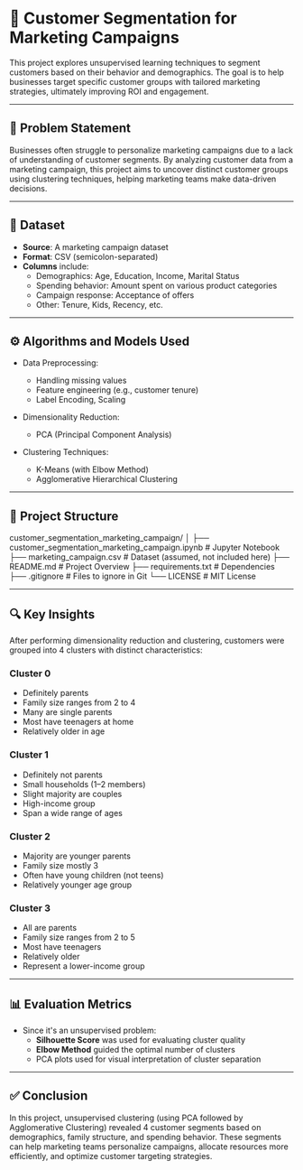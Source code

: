 # 🧠 Customer Segmentation for Marketing Campaigns

This project explores unsupervised learning techniques to segment customers based on their behavior and demographics. The goal is to help businesses target specific customer groups with tailored marketing strategies, ultimately improving ROI and engagement.

---

## 🎯 Problem Statement

Businesses often struggle to personalize marketing campaigns due to a lack of understanding of customer segments. By analyzing customer data from a marketing campaign, this project aims to uncover distinct customer groups using clustering techniques, helping marketing teams make data-driven decisions.

---

## 📂 Dataset

- **Source**: A marketing campaign dataset
- **Format**: CSV (semicolon-separated)
- **Columns** include:
  - Demographics: Age, Education, Income, Marital Status
  - Spending behavior: Amount spent on various product categories
  - Campaign response: Acceptance of offers
  - Other: Tenure, Kids, Recency, etc.

---

## ⚙️ Algorithms and Models Used

- Data Preprocessing:
  - Handling missing values
  - Feature engineering (e.g., customer tenure)
  - Label Encoding, Scaling

- Dimensionality Reduction:
  - PCA (Principal Component Analysis)

- Clustering Techniques:
  - K-Means (with Elbow Method)
  - Agglomerative Hierarchical Clustering

---

## 📁 Project Structure
customer_segmentation_marketing_campaign/
│
├── customer_segmentation_marketing_campaign.ipynb # Jupyter Notebook
├── marketing_campaign.csv # Dataset (assumed, not included here)
├── README.md # Project Overview
├── requirements.txt # Dependencies
├── .gitignore # Files to ignore in Git
└── LICENSE # MIT License


---

## 🔍 Key Insights

After performing dimensionality reduction and clustering, customers were grouped into 4 clusters with distinct characteristics:

### Cluster 0
- Definitely parents
- Family size ranges from 2 to 4
- Many are single parents
- Most have teenagers at home
- Relatively older in age

### Cluster 1
- Definitely not parents
- Small households (1–2 members)
- Slight majority are couples
- High-income group
- Span a wide range of ages

### Cluster 2
- Majority are younger parents
- Family size mostly 3
- Often have young children (not teens)
- Relatively younger age group

### Cluster 3
- All are parents
- Family size ranges from 2 to 5
- Most have teenagers
- Relatively older
- Represent a lower-income group

---

## 📊 Evaluation Metrics

- Since it's an unsupervised problem:
  - **Silhouette Score** was used for evaluating cluster quality
  - **Elbow Method** guided the optimal number of clusters
  - PCA plots used for visual interpretation of cluster separation

---

## ✅ Conclusion

In this project, unsupervised clustering (using PCA followed by Agglomerative Clustering) revealed 4 customer segments based on demographics, family structure, and spending behavior. These segments can help marketing teams personalize campaigns, allocate resources more efficiently, and optimize customer targeting strategies.


